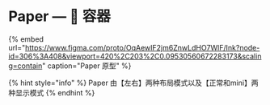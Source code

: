 # Paper — 📔 容器

{% embed url="https://www.figma.com/proto/OqAewIF2jm6ZnwLdHO7WlF/Ink?node-id=306%3A408&viewport=420%2C203%2C0.09530560672283173&scaling=contain" caption="Paper 原型" %}

{% hint style="info" %}
Paper 由【左右】两种布局模式以及【正常和mini】两种显示模式
{% endhint %}



